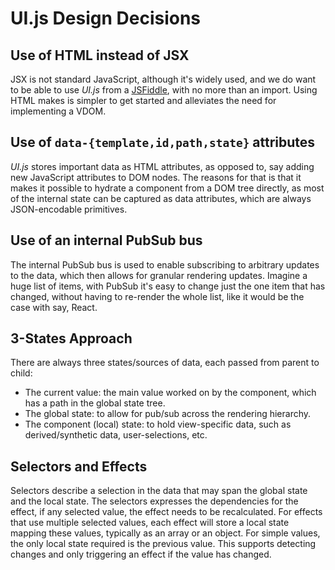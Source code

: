 # UI.js Design Decisions

## Use of HTML instead of JSX

JSX is not standard JavaScript, although it's widely used, and we do
want to be able to use *UI.js* from a [JSFiddle](https://jsfiddle.net),
with no more than an import. Using HTML makes is simpler to get started
and alleviates the need for implementing a VDOM.

## Use of `data-{template,id,path,state}` attributes

*UI.js* stores important data as HTML attributes, as opposed to, say
adding new JavaScript attributes to DOM nodes. The reasons for that is
that it makes it possible to hydrate a component from a DOM tree
directly, as most of the internal state can be captured as data
attributes, which are always JSON-encodable primitives.

## Use of an internal PubSub bus

The internal PubSub bus is used to enable subscribing to arbitrary
updates to the data, which then allows for granular rendering updates.
Imagine a huge list of items, with PubSub it's easy to change just the
one item that has changed, without having to re-render the whole list,
like it would be the case with say, React.

## 3-States Approach

There are always three states/sources of data, each passed from parent
to child:

-   The current value: the main value worked on by the component, which
    has a path in the global state tree.
-   The global state: to allow for pub/sub across the rendering
    hierarchy.
-   The component (local) state: to hold view-specific data, such as
    derived/synthetic data, user-selections, etc.

## Selectors and Effects

Selectors describe a selection in the data that may span the global
state and the local state. The selectors expresses the dependencies for
the effect, if any selected value, the effect needs to be recalculated.
For effects that use multiple selected values, each effect will store a
local state mapping these values, typically as an array or an object.
For simple values, the only local state required is the previous value.
This supports detecting changes and only triggering an effect if the
value has changed.
